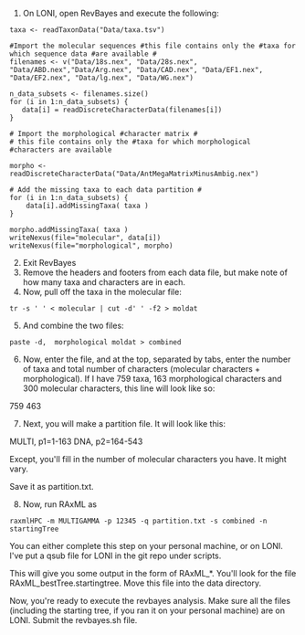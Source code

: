 1. On LONI, open RevBayes and execute the following:

```UNIX
taxa <- readTaxonData("Data/taxa.tsv")

#Import the molecular sequences #this file contains only the #taxa for which sequence data #are available #
filenames <- v("Data/18s.nex", "Data/28s.nex", "Data/ABD.nex","Data/Arg.nex", "Data/CAD.nex", "Data/EF1.nex", "Data/EF2.nex", "Data/lg.nex", "Data/WG.nex")
                                                             
n_data_subsets <- filenames.size()                            
for (i in 1:n_data_subsets) {                                 
   data[i] = readDiscreteCharacterData(filenames[i])
}

# Import the morphological #character matrix #
# this file contains only the #taxa for which morphological #characters are available 

morpho <- readDiscreteCharacterData("Data/AntMegaMatrixMinusAmbig.nex")

# Add the missing taxa to each data partition #
for (i in 1:n_data_subsets) {                                 
    data[i].addMissingTaxa( taxa )
}
       
morpho.addMissingTaxa( taxa )
writeNexus(file="molecular", data[i])
writeNexus(file="morphological", morpho)

```

2. Exit RevBayes
3. Remove the headers and footers from each data file, but make note of how many taxa and characters are in each.
4. Now, pull off the taxa in the molecular file:

```
tr -s ' ' < molecular | cut -d' ' -f2 > moldat
```

5. And combine the two files:
```
paste -d,  morphological moldat > combined
```
6. Now, enter the file, and at the top, separated by tabs, enter the number of taxa and total number of characters (molecular characters + morphological). If I have 759 taxa, 163 morphological characters and 300 molecular characters, this line will look like so:

759   463

7. Next, you will make a partition file. It will look like this:

MULTI, p1=1-163
DNA, p2=164-543

Except, you'll fill in the number of molecular characters you have. It might vary.

Save it as partition.txt.

8. Now, run RAxML as 

```
raxmlHPC -m MULTIGAMMA -p 12345 -q partition.txt -s combined -n startingTree
```

You can either complete this step on your personal machine, or on LONI. I've put a qsub file for LONI in the git repo under scripts.

This will give you some output in the form of RAxML_*. You'll look for the file RAxML_bestTree.startingtree. Move this file into the data directory. 

Now, you're ready to execute the revbayes analysis. Make sure all the files (including the starting tree, if you ran it on your personal machine) are on LONI. Submit the revbayes.sh file.

